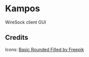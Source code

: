 # Kampos
WireSock client GUI

## Credits
Icons: [Basic Rounded Filled
by Freepik](https://www.freepik.com/author/freepik/icons/basic-rounded-filled_5?t=f)
